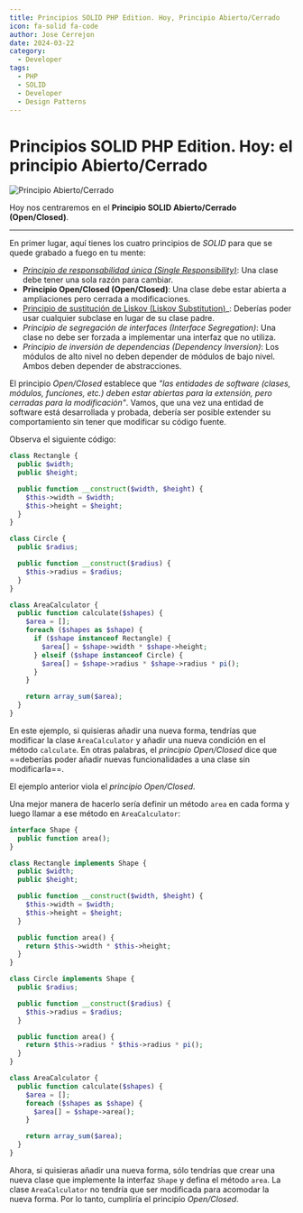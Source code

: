 ```yaml
---
title: Principios SOLID PHP Edition. Hoy, Principio Abierto/Cerrado
icon: fa-solid fa-code
author: Jose Cerrejon
date: 2024-03-22
category:
  - Developer
tags:
  - PHP
  - SOLID
  - Developer
  - Design Patterns
---
```

# Principios SOLID PHP Edition. Hoy: el principio Abierto/Cerrado

![Principio Abierto/Cerrado](/images/2024/03/open_close.jpg "Principio Abierto/Cerrado. Generado con AI.")

Hoy nos centraremos en el **Principio SOLID Abierto/Cerrado (Open/Closed)**.

- - -

En primer lugar, aquí tienes los cuatro principios de _SOLID_ para que se quede grabado a fuego en tu mente:

* _[Principio de responsabilidad única (Single Responsibility)](https://misapuntesde.com/es/2024/03/solid_principles_php_edition_single_responsibility_principle.html)_: Una clase debe tener una sola razón para cambiar.
* **Principio Open/Closed (Open/Closed)**: Una clase debe estar abierta a ampliaciones pero cerrada a modificaciones.
* [Principio de sustitución de Liskov (Liskov Substitution)](https://misapuntesde.com/es/2024/04/solid_principles_php_edition_liskov_substitution_principle.html)_: Deberías poder usar cualquier subclase en lugar de su clase padre.
* _Principio de segregación de interfaces (Interface Segregation)_: Una clase no debe ser forzada a implementar una interfaz que no utiliza.
* _Principio de inversión de dependencias (Dependency Inversion)_: Los módulos de alto nivel no deben depender de módulos de bajo nivel. Ambos deben depender de abstracciones.

El principio _Open/Closed_ establece que _"las entidades de software (clases, módulos, funciones, etc.) deben estar abiertas para la extensión, pero cerradas para la modificación"_. Vamos, que una vez una entidad de software está desarrollada y probada, debería ser posible extender su comportamiento sin tener que modificar su código fuente.

Observa el siguiente código:

```php
class Rectangle {
  public $width;
  public $height;

  public function __construct($width, $height) {
    $this->width = $width;
    $this->height = $height;
  }
}

class Circle {
  public $radius;

  public function __construct($radius) {
    $this->radius = $radius;
  }
}

class AreaCalculator {
  public function calculate($shapes) {
    $area = [];
    foreach ($shapes as $shape) {
      if ($shape instanceof Rectangle) {
        $area[] = $shape->width * $shape->height;
      } elseif ($shape instanceof Circle) {
        $area[] = $shape->radius * $shape->radius * pi();
      }
    }

    return array_sum($area);
  }
}
```

En este ejemplo, si quisieras añadir una nueva forma, tendrías que modificar la clase `AreaCalculator` y añadir una nueva condición en el método `calculate`. En otras palabras, el _principio Open/Closed_ dice que ==deberías poder añadir nuevas funcionalidades a una clase sin modificarla==.

El ejemplo anterior viola el _principio Open/Closed_.

Una mejor manera de hacerlo sería definir un método `area` en cada forma y luego llamar a ese método en `AreaCalculator`:

```php
interface Shape {
  public function area();
}

class Rectangle implements Shape {
  public $width;
  public $height;

  public function __construct($width, $height) {
    $this->width = $width;
    $this->height = $height;
  }

  public function area() {
    return $this->width * $this->height;
  }
}

class Circle implements Shape {
  public $radius;

  public function __construct($radius) {
    $this->radius = $radius;
  }

  public function area() {
    return $this->radius * $this->radius * pi();
  }
}

class AreaCalculator {
  public function calculate($shapes) {
    $area = [];
    foreach ($shapes as $shape) {
      $area[] = $shape->area();
    }

    return array_sum($area);
  }
}
```

Ahora, si quisieras añadir una nueva forma, sólo tendrías que crear una nueva clase que implemente la interfaz `Shape` y defina el método `area`. La clase `AreaCalculator` no tendría que ser modificada para acomodar la nueva forma. Por lo tanto, cumpliría el principio _Open/Closed_.